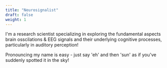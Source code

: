```yaml
---
title: "Neurosignalist"
draft: false
weight: 1
---
```

I'm a research scientist specializing in exploring the fundamental aspects brain osscilations & EEG signals and their underlying cognitive processes, particularly in auditory perception!

Pronouncing my name is easy - just say 'eh' and then 'sun' as if you've suddenly spotted it in the sky!

